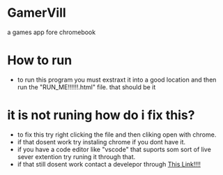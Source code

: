 # GamerVill
 a games app fore chromebook

# How to run

- to run this program you must exstraxt it into a good location and then run the "RUN_ME!!!!!!.html" file. that should be it

# it is not runing how do i fix this?

- to fix this try right clicking the file and then cliking open with chrome.
- if that dosent work try instaling chrome if you dont have it.
- if you have a code editor like "vscode" that suports som sort of live sever extention try runing it through that. 
- if that still dosent work contact a develepor through [This Link!!!!](https://github.com/landonm26301/GamersVill/issues/new)